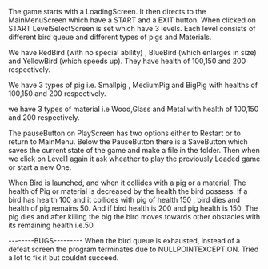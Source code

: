 

The game starts with a LoadingScreen. It then directs to the MainMenuScreen which have a START and a EXIT button. When clicked on START LevelSelectScreen is set which have 3 levels. Each level consists of different bird queue and different types of pigs and Materials. 

We have RedBird (with no special ability) , BlueBird (which enlarges in size) and YellowBird (which speeds up). They have health of 100,150 and 200 respectively.

We have 3 types of pig i.e. Smallpig , MediumPig and BigPig with healths of 100,150 and 200 respectively.

we have 3 types of material i.e Wood,Glass and Metal with health of 100,150 and 200 respectively.

The pauseButton on PlayScreen has two options either to Restart or to return to MainMenu. Below the PauseButton there is a  SaveButton which saves the current state of the game and make a file in the folder. Then when we click on Level1 again it ask wheather to play the previously Loaded game or start a new One.

When Bird is launched, and when it collides with a pig or a material, The health of Pig or material is decreased by the health the bird possess. If a bird has health 100 and it collides with pig of health 150 , bird dies and health of pig remains 50. And if bird health is 200 and pig health is 150. The pig dies and after killing the big the bird moves towards other obstacles with its remaining health i.e.50 


--------BUGS---------
When the bird queue is exhausted, instead of a defeat screen the program terminates due to NULLPOINTEXCEPTION. Tried a lot to fix it but couldnt succeed.
